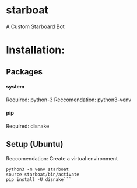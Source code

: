 # starboat
A Custom Starboard Bot

# Installation:

## Packages
#### system
Required: python-3
Reccomendation: python3-venv
#### pip
Required: disnake

## Setup (Ubuntu)
Reccomendation: Create a virtual environment
```shell
python3 -m venv starboat
source starboat/bin/activate
pip install -U disnake```